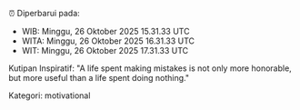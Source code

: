 ⏰ Diperbarui pada:
- WIB: Minggu, 26 Oktober 2025 15.31.33 UTC
- WITA: Minggu, 26 Oktober 2025 16.31.33 UTC
- WIT: Minggu, 26 Oktober 2025 17.31.33 UTC

Kutipan Inspiratif:
"A life spent making mistakes is not only more honorable, but more useful than a life spent doing nothing."


Kategori: motivational

